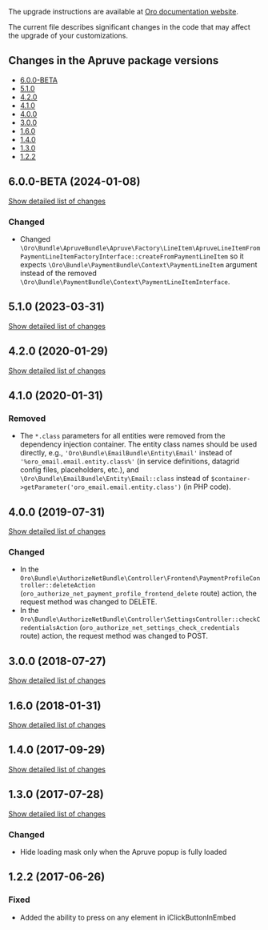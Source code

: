 The upgrade instructions are available at [Oro documentation website](https://doc.oroinc.com/master/backend/setup/upgrade-to-new-version/).

The current file describes significant changes in the code that may affect the upgrade of your customizations.

## Changes in the Apruve package versions

- [6.0.0-BETA](#600-beta-2024-01-08)
- [5.1.0](#510-2023-03-31)
- [4.2.0](#420-2020-01-29)
- [4.1.0](#410-2020-01-31)
- [4.0.0](#400-2019-07-31)
- [3.0.0](#300-2018-07-27)
- [1.6.0](#160-2018-01-31)
- [1.4.0](#140-2017-09-29)
- [1.3.0](#130-2017-07-28)
- [1.2.2](#122-2017-06-26)

## 6.0.0-BETA (2024-01-08)
[Show detailed list of changes](incompatibilities-6-0-beta.md)

### Changed
* Changed `\Oro\Bundle\ApruveBundle\Apruve\Factory\LineItem\ApruveLineItemFromPaymentLineItemFactoryInterface::createFromPaymentLineItem` so it expects `\Oro\Bundle\PaymentBundle\Context\PaymentLineItem` argument instead of the removed `\Oro\Bundle\PaymentBundle\Context\PaymentLineItemInterface`.

## 5.1.0 (2023-03-31)
[Show detailed list of changes](incompatibilities-5-1.md)

## 4.2.0 (2020-01-29)
[Show detailed list of changes](incompatibilities-4-2.md)

## 4.1.0 (2020-01-31)

### Removed
* The `*.class` parameters for all entities were removed from the dependency injection container.
The entity class names should be used directly, e.g., `'Oro\Bundle\EmailBundle\Entity\Email'`
instead of `'%oro_email.email.entity.class%'` (in service definitions, datagrid config files, placeholders, etc.), and
`\Oro\Bundle\EmailBundle\Entity\Email::class` instead of `$container->getParameter('oro_email.email.entity.class')`
(in PHP code).

## 4.0.0 (2019-07-31)
[Show detailed list of changes](incompatibilities-4-0.md)

### Changed
* In the `Oro\Bundle\AuthorizeNetBundle\Controller\Frontend\PaymentProfileController::deleteAction` 
 (`oro_authorize_net_payment_profile_frontend_delete` route) action, the request method was changed to DELETE. 
* In the `Oro\Bundle\AuthorizeNetBundle\Controller\SettingsController::checkCredentialsAction` 
 (`oro_authorize_net_settings_check_credentials` route) action, the request method was changed to POST. 
 
## 3.0.0 (2018-07-27)
[Show detailed list of changes](incompatibilities-3-0.md)

## 1.6.0 (2018-01-31)
[Show detailed list of changes](incompatibilities-1-6.md)

## 1.4.0 (2017-09-29)
[Show detailed list of changes](incompatibilities-1-4.md)

## 1.3.0 (2017-07-28)
[Show detailed list of changes](incompatibilities-1-3.md)

### Changed
* Hide loading mask only when the Apruve popup is fully loaded

## 1.2.2 (2017-06-26)

### Fixed
* Added the ability to press on any element in iClickButtonInEmbed
